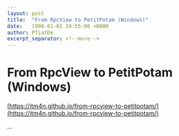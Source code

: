 ```yaml
---
layout: post
title:  "From RpcView to PetitPotam (Windows)"
date:   1990-01-01 19:55:00 +0000
author: PfiatDe
excerpt_separator: <!--more-->
---
```


# From RpcView to PetitPotam (Windows)

[https://itm4n.github.io/from-rpcview-to-petitpotam/](https://itm4n.github.io/from-rpcview-to-petitpotam/)

...
<!--more-->
